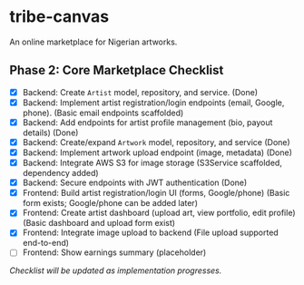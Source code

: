 # tribe-canvas

An online marketplace for Nigerian artworks.

## Phase 2: Core Marketplace Checklist

-   [x] Backend: Create `Artist` model, repository, and service. (Done)
-   [x] Backend: Implement artist registration/login endpoints (email, Google, phone). (Basic email endpoints scaffolded)
-   [x] Backend: Add endpoints for artist profile management (bio, payout details) (Done)
-   [x] Backend: Create/expand `Artwork` model, repository, and service (Done)
-   [x] Backend: Implement artwork upload endpoint (image, metadata) (Done)
-   [x] Backend: Integrate AWS S3 for image storage (S3Service scaffolded, dependency added)
-   [x] Backend: Secure endpoints with JWT authentication (Done)
-   [x] Frontend: Build artist registration/login UI (forms, Google/phone) (Basic form exists; Google/phone can be added later)
-   [x] Frontend: Create artist dashboard (upload art, view portfolio, edit profile) (Basic dashboard and upload form exist)
-   [x] Frontend: Integrate image upload to backend (File upload supported end-to-end)
-   [ ] Frontend: Show earnings summary (placeholder)

_Checklist will be updated as implementation progresses._
